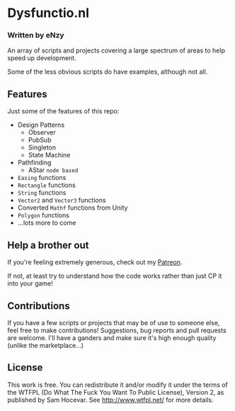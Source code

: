 # Dysfunctio.nl

### Written by eNzy

An array of scripts and projects covering a large spectrum of areas to help speed up development.

Some of the less obvious scripts do have examples, although not all.

## Features

Just some of the features of this repo:

* Design Patterns
	* Observer
	* PubSub
	* Singleton
	* State Machine
* Pathfinding
	* AStar `node based`
* `Easing` functions
* `Rectangle` functions
* `String` functions
* `Vector2` and `Vector3` functions
* Converted `Mathf` functions from Unity
* `Polygon` functions
* ...lots more to come

## Help a brother out

If you're feeling extremely generous, check out my [Patreon](https://www.patreon.com/dysfunctionl).

If not, at least try to understand how the code works rather than just CP it into your game!

## Contributions

If you have a few scripts or projects that may be of use to someone else, feel free to make contributions! Suggestions, bug reports and pull requests are welcome. I'll have a ganders and make sure it's high enough quality (unlike the marketplace...)

## License

This work is free. You can redistribute it and/or modify it under the terms of the WTFPL (Do What The Fuck You Want To Public License), Version 2, as published by Sam Hocevar. See http://www.wtfpl.net/ for more details.